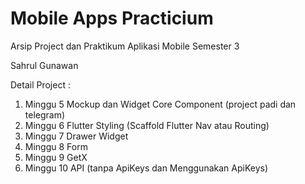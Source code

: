 # Mobile Apps Practicium
Arsip Project dan Praktikum Aplikasi Mobile Semester 3 

Sahrul Gunawan

Detail Project :
  1. Minggu 5 Mockup dan Widget Core Component (project padi dan telegram)
  2. Minggu 6 Flutter Styling (Scaffold Flutter Nav atau Routing)
  3. Minggu 7 Drawer Widget
  4. Minggu 8 Form
  5. Minggu 9 GetX
  6. Minggu 10 API (tanpa ApiKeys dan Menggunakan ApiKeys)
